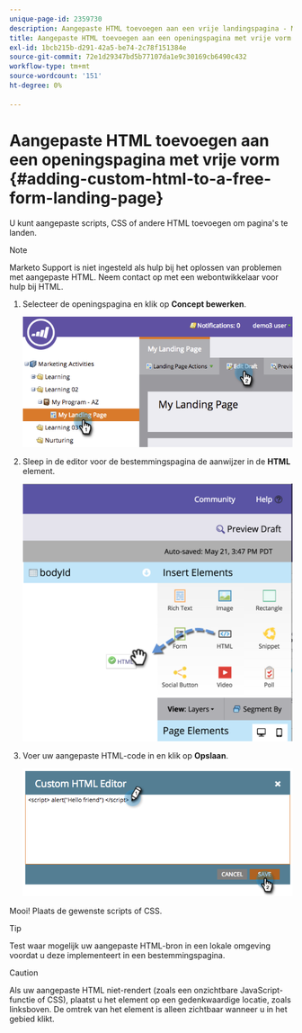 ```yaml
---
unique-page-id: 2359730
description: Aangepaste HTML toevoegen aan een vrije landingspagina - Marketo Docs - Productdocumentatie
title: Aangepaste HTML toevoegen aan een openingspagina met vrije vorm
exl-id: 1bcb215b-d291-42a5-be74-2c78f151384e
source-git-commit: 72e1d29347bd5b77107da1e9c30169cb6490c432
workflow-type: tm+mt
source-wordcount: '151'
ht-degree: 0%

---
```


# Aangepaste HTML toevoegen aan een openingspagina met vrije vorm {#adding-custom-html-to-a-free-form-landing-page}

U kunt aangepaste scripts, CSS of andere HTML toevoegen om pagina&#39;s te landen.

>[!NOTE]
>
>Marketo Support is niet ingesteld als hulp bij het oplossen van problemen met aangepaste HTML. Neem contact op met een webontwikkelaar voor hulp bij HTML.

1. Selecteer de openingspagina en klik op **Concept bewerken**.

   ![](assets/image2014-9-17-12-3a2-3a15.png)

1. Sleep in de editor voor de bestemmingspagina de aanwijzer in de **HTML** element.

   ![](assets/image2015-5-21-15-3a52-3a42.png)

1. Voer uw aangepaste HTML-code in en klik op **Opslaan**.

   ![](assets/image2014-9-17-12-3a3-3a39.png)

Mooi! Plaats de gewenste scripts of CSS.

>[!TIP]
>
>Test waar mogelijk uw aangepaste HTML-bron in een lokale omgeving voordat u deze implementeert in een bestemmingspagina.

>[!CAUTION]
>
>Als uw aangepaste HTML niet-rendert (zoals een onzichtbare JavaScript-functie of CSS), plaatst u het element op een gedenkwaardige locatie, zoals linksboven. De omtrek van het element is alleen zichtbaar wanneer u in het gebied klikt.
